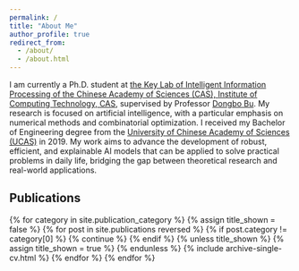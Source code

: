 ```yaml
---
permalink: /
title: "About Me"
author_profile: true
redirect_from: 
  - /about/
  - /about.html
---
```



I am currently a Ph.D. student at [the Key Lab of Intelligent Information Processing of the Chinese Academy of Sciences (CAS), Institute of Computing Technology, CAS](https://iip.ict.ac.cn/), supervised by Professor [Dongbo Bu](https://people.ucas.edu.cn/~dbu?language=en). My research is focused on artificial intelligence, with a particular emphasis on numerical methods and combinatorial optimization. I received my Bachelor of Engineering degree from the [University of Chinese Academy of Sciences (UCAS)](https://english.ucas.ac.cn/) in 2019. My work aims to advance the development of robust, efficient, and explainable AI models that can be applied to solve practical problems in daily life, bridging the gap between theoretical research and real-world applications.


## Publications

{% for category in site.publication_category  %}
  {% assign title_shown = false %}
  {% for post in site.publications reversed %}
    {% if post.category != category[0] %}
      {% continue %}
    {% endif %}
    {% unless title_shown %}
      {% assign title_shown = true %}
    {% endunless %}
    {% include archive-single-cv.html %}
  {% endfor %}
{% endfor %}


